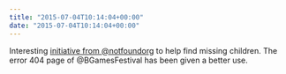 ```yaml
---
title: "2015-07-04T10:14:04+00:00"
date: "2015-07-04T10:14:04+00:00"
---
```


Interesting [initiative from @notfoundorg](https://www.notfound.org/en) to help find missing children. The error 404 page of @BGamesFestival has been given a better use. 

